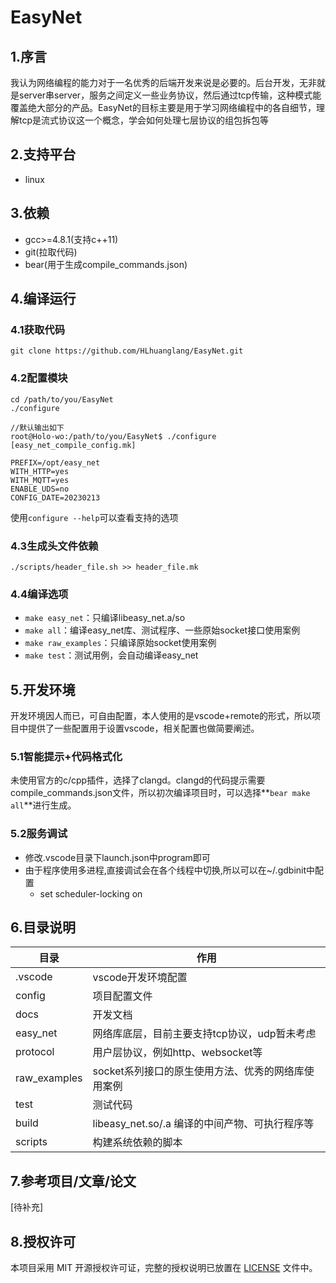 # EasyNet

## 1.序言

我认为网络编程的能力对于一名优秀的后端开发来说是必要的。后台开发，无非就是server串server，服务之间定义一些业务协议，然后通过tcp传输，这种模式能覆盖绝大部分的产品。EasyNet的目标主要是用于学习网络编程中的各自细节，理解tcp是流式协议这一个概念，学会如何处理七层协议的组包拆包等

## 2.支持平台

- linux

## 3.依赖

- gcc>=4.8.1(支持c++11)
- git(拉取代码)
- bear(用于生成compile_commands.json)

## 4.编译运行

### 4.1获取代码

```
git clone https://github.com/HLhuanglang/EasyNet.git
```

### 4.2配置模块

```
cd /path/to/you/EasyNet
./configure

//默认输出如下
root@Holo-wo:/path/to/you/EasyNet$ ./configure 
[easy_net_compile_config.mk]

PREFIX=/opt/easy_net
WITH_HTTP=yes
WITH_MQTT=yes
ENABLE_UDS=no
CONFIG_DATE=20230213
```

使用`configure --help`可以查看支持的选项

### 4.3生成头文件依赖
```
./scripts/header_file.sh >> header_file.mk
```

### 4.4编译选项

- `make easy_net`：只编译libeasy_net.a/so
- `make all`：编译easy_net库、测试程序、一些原始socket接口使用案例
- `make raw_examples`：只编译原始socket使用案例
- `make test`：测试用例，会自动编译easy_net

## 5.开发环境

开发环境因人而已，可自由配置，本人使用的是vscode+remote的形式，所以项目中提供了一些配置用于设置vscode，相关配置也做简要阐述。

### 5.1智能提示+代码格式化

未使用官方的c/cpp插件，选择了clangd。clangd的代码提示需要compile_commands.json文件，所以初次编译项目时，可以选择**`bear make all`**进行生成。

### 5.2服务调试

- 修改.vscode目录下launch.json中program即可
- 由于程序使用多进程,直接调试会在各个线程中切换,所以可以在~/.gdbinit中配置
  - set scheduler-locking on

## 6.目录说明

| 目录         | 作用                                               |
| ------------ | -------------------------------------------------- |
| .vscode      | vscode开发环境配置                                 |
| config       | 项目配置文件                                       |
| docs         | 开发文档                                           |
| easy_net     | 网络库底层，目前主要支持tcp协议，udp暂未考虑       |
| protocol     | 用户层协议，例如http、websocket等                  |
| raw_examples | socket系列接口的原生使用方法、优秀的网络库使用案例 |
| test         | 测试代码                                           |
| build        | libeasy_net.so/.a 编译的中间产物、可执行程序等     |
| scripts      | 构建系统依赖的脚本                                 |

## 7.参考项目/文章/论文

[待补充]

## 8.授权许可
本项目采用 MIT 开源授权许可证，完整的授权说明已放置在 [LICENSE](LICENSE) 文件中。
